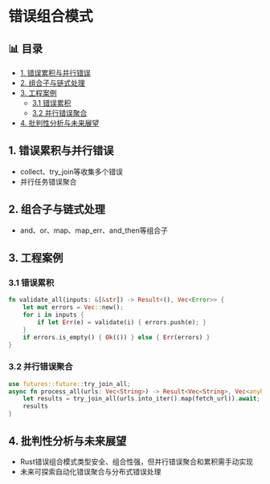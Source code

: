 ﻿# 错误组合模式


## 📊 目录

- [1. 错误累积与并行错误](#1-错误累积与并行错误)
- [2. 组合子与链式处理](#2-组合子与链式处理)
- [3. 工程案例](#3-工程案例)
  - [3.1 错误累积](#31-错误累积)
  - [3.2 并行错误聚合](#32-并行错误聚合)
- [4. 批判性分析与未来展望](#4-批判性分析与未来展望)


## 1. 错误累积与并行错误

- collect、try_join等收集多个错误
- 并行任务错误聚合

## 2. 组合子与链式处理

- and、or、map、map_err、and_then等组合子

## 3. 工程案例

### 3.1 错误累积

```rust
fn validate_all(inputs: &[&str]) -> Result<(), Vec<Error>> {
    let mut errors = Vec::new();
    for i in inputs {
        if let Err(e) = validate(i) { errors.push(e); }
    }
    if errors.is_empty() { Ok(()) } else { Err(errors) }
}
```

### 3.2 并行错误聚合

```rust
use futures::future::try_join_all;
async fn process_all(urls: Vec<String>) -> Result<Vec<String>, Vec<anyhow::Error>> {
    let results = try_join_all(urls.into_iter().map(fetch_url)).await;
    results
}
```

## 4. 批判性分析与未来展望

- Rust错误组合模式类型安全、组合性强，但并行错误聚合和累积需手动实现
- 未来可探索自动化错误聚合与分布式错误处理
